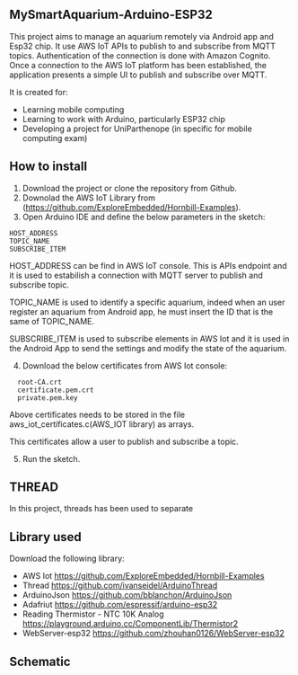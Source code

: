 ## MySmartAquarium-Arduino-ESP32

This project aims to manage an aquarium remotely via Android app and Esp32 chip.
It use AWS IoT APIs to publish to and subscribe from MQTT topics. Authentication of the connection is done with Amazon Cognito. Once a connection to the AWS IoT platform has been established, the application presents a simple UI to publish and subscribe over MQTT.

It is created for:

  - Learning mobile computing
  - Learning to work with Arduino, particularly ESP32 chip
  - Developing a project for UniParthenope (in specific for mobile computing exam)
  
  
## How to install

  1. Download the project or clone the repository from Github.
  2. Downolad the AWS IoT Library from (https://github.com/ExploreEmbedded/Hornbill-Examples).
  3. Open Arduino IDE and define the below parameters in the sketch:

```
HOST_ADDRESS
TOPIC_NAME
SUBSCRIBE_ITEM
```

  HOST_ADDRESS can be find in AWS IoT console. This is APIs endpoint and it is used to estabilish a connection with MQTT server to publish and subscribe topic.

  TOPIC_NAME is used to identify a specific aquarium, indeed when an user register an aquarium from Android app, he must insert the ID that is the same of TOPIC_NAME.

  SUBSCRIBE_ITEM is used to subscribe elements in AWS Iot and it is used in the Android App to send the settings and modify the state of the aquarium.

  4. Download the below certificates from AWS Iot console:

```
  root-CA.crt
  certificate.pem.crt
  private.pem.key
```
  Above certificates needs to be stored in the file aws_iot_certificates.c(AWS_IOT library) as arrays.

  This certificates allow a user to publish and subscribe a topic.

  5. Run the sketch.

## THREAD

In this project, threads has been used to separate 

## Library used

Download the following library:

  * AWS Iot https://github.com/ExploreEmbedded/Hornbill-Examples
  * Thread https://github.com/ivanseidel/ArduinoThread
  * ArduinoJson https://github.com/bblanchon/ArduinoJson
  * Adafriut https://github.com/espressif/arduino-esp32
  * Reading Thermistor - NTC 10K Analog https://playground.arduino.cc/ComponentLib/Thermistor2
  * WebServer-esp32 https://github.com/zhouhan0126/WebServer-esp32


## Schematic
